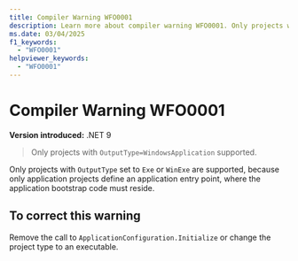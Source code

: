 ```yaml
---
title: Compiler Warning WFO0001
description: Learn more about compiler warning WFO0001. Only projects with 'OutputType=WindowsApplication' supported.
ms.date: 03/04/2025
f1_keywords:
  - "WFO0001"
helpviewer_keywords:
  - "WFO0001"
---
```


# Compiler Warning WFO0001

**Version introduced:** .NET 9

> Only projects with `OutputType=WindowsApplication` supported.

Only projects with `OutputType` set to `Exe` or `WinExe` are supported, because only application projects define an application entry point, where the application bootstrap code must reside.

## To correct this warning

Remove the call to `ApplicationConfiguration.Initialize` or change the project type to an executable.

